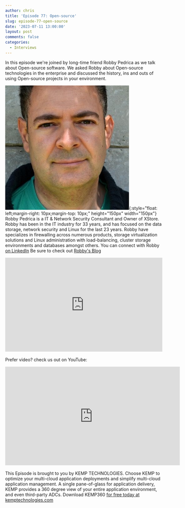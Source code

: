```yaml
---
author: chris
title: 'Episode 77: Open-source'
slug: episode-77-open-source
date: '2023-07-11 13:00:00'
layout: post
comments: false
categories:
  - Interviews
---
```


In this episode we're joined by long-time friend Robby Pedrica as we talk about Open-source software. We asked Robby about Open-source technologies in the enterprise and discussed the history, ins and outs of using Open-source projects in your environment.

![Robby](/images/uploads/2023/07/robby.jpeg){:style="float: left;margin-right: 10px;margin-top: 10px;" height="150px" width="150px"} Robby Pedrica is a IT & Network Security Consultant and Owner of XStore. Robby has been in the IT industry for 33 years, and has focused on the data storage, network security and Linux for the last 23 years. Robby have specializes in firewalling across numerous products, storage virtualization solutions and Linux administration with load-balancing, cluster storage environments and databases amongst others. You can connect with Robby [on LinkedIn](https://www.linkedin.com/in/robbypedrica/) Be sure to check out [Robby's Blog](https://www.xstore.co.za/stuff/)

<p><iframe width="100%" height="300" scrolling="no" frameborder="no" allow="autoplay" src="https://w.soundcloud.com/player/?url=https%3A//api.soundcloud.com/tracks/1562640070&color=%23ff5500&auto_play=false&hide_related=false&show_comments=true&show_user=true&show_reposts=false&show_teaser=true&visual=true"></iframe></p>

Prefer video? check us out on YouTube:

<p><iframe width="560" height="315" src="https://www.youtube.com/embed/GubxTY1qHiU" title="YouTube video player" frameborder="0" allow="accelerometer; autoplay; clipboard-write; encrypted-media; gyroscope; picture-in-picture; web-share" allowfullscreen></iframe></p>

This Episode is brought to you by KEMP TECHNOLOGIES. Choose KEMP to optimize your multi-cloud application deployments and simplify multi-cloud application management. A single pane-of-glass for application delivery, KEMP provides a 360 degree view of your entire application environment, and even third-party ADCs. Download KEMP360 [for free today at kemptechnologies.com](https://kempte.ch/2MYXjew)
